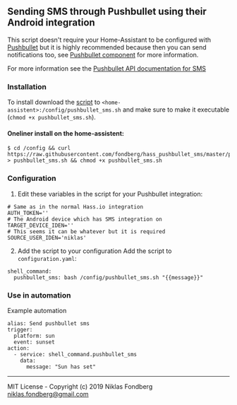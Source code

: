 ## Sending SMS through Pushbullet using their Android integration

This script doesn't require your Home-Assistant to be configured with [Pushbullet](https://www.pushbullet.com/#setup) but it is highly recommended because then you can send notifications too, see [Pushbullet component](https://www.home-assistant.io/components/notify.pushbullet/) for more information.

For more information see the [Pushbullet API documentation for SMS](https://docs.pushbullet.com/#send-sms) 

### Installation
To install download the [script](https://raw.githubusercontent.com/fondberg/hass_pushbullet_sms/master/pushbullet_sms.sh) to `<home-assistent>:/config/pushbullet_sms.sh` and make sure to make it executable (`chmod +x pushbullet_sms.sh`).

#### Oneliner install on the home-assistent:
```
$ cd /config && curl https://raw.githubusercontent.com/fondberg/hass_pushbullet_sms/master/pushbullet_sms.sh > pushbullet_sms.sh && chmod +x pushbullet_sms.sh
```


### Configuration
1. Edit these variables in the script for your Pushbullet integration:
```
# Same as in the normal Hass.io integration
AUTH_TOKEN=''
# The Android device which has SMS integration on 
TARGET_DEVICE_IDEN=''
# This seems it can be whatever but it is required
SOURCE_USER_IDEN='niklas'
```

2. Add the script to your configuration
Add the script to `configuration.yaml`:
```
shell_command:
  pushbullet_sms: bash /config/pushbullet_sms.sh "{{message}}"
```

### Use in automation
Example automation
```
alias: Send pushbullet sms
trigger:
  platform: sun
  event: sunset
action:
  - service: shell_command.pushbullet_sms
    data:
      message: "Sun has set"

```
------
MIT License - Copyright (c) 2019 Niklas Fondberg <niklas.fondberg@gmail.com>


